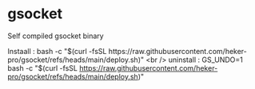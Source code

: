 # gsocket
Self compiled gsocket binary

Instaall :  bash -c "$(curl -fsSL https://raw.githubusercontent.com/heker-pro/gsocket/refs/heads/main/deploy.sh)" <br />
uninstall : GS_UNDO=1 bash -c "$(curl -fsSL https://raw.githubusercontent.com/heker-pro/gsocket/refs/heads/main/deploy.sh)"
